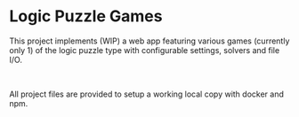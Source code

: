 # Logic Puzzle Games

This project implements (WIP) a web app featuring various games (currently only 1) of the logic puzzle type with configurable settings, solvers and file I/O.

&nbsp;

All project files are provided to setup a working local copy with docker and npm.